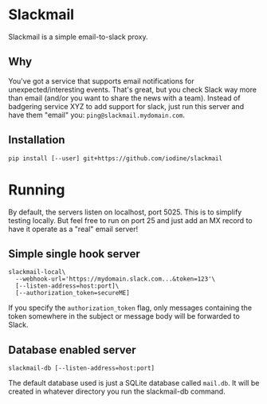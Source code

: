 # Slackmail

Slackmail is a simple email-to-slack proxy.

## Why

You've got a service that supports email notifications for unexpected/interesting
events.  That's great, but you check Slack way more than email (and/or you want to
share the news with a team).  Instead of badgering service XYZ to add support for
slack, just run this server and have them "email" you: `ping@slackmail.mydomain.com`.

## Installation

```
pip install [--user] git+https://github.com/iodine/slackmail
```

# Running

By default, the servers listen on localhost, port 5025.  This is to simplify testing
locally.  But feel free to run on port 25 and just add an MX record to have it
operate as a "real" email server!

## Simple single hook server
```
slackmail-local\
  --webhook-url='https://mydomain.slack.com...&token=123'\
  [--listen-address=host:port]\
  [--authorization_token=secureME]
```

If you specify the `authorization_token` flag, only messages containing the token
somewhere in the subject or message body will be forwarded to Slack.

## Database enabled server
```
slackmail-db [--listen-address=host:port]
```

The default database used is just a SQLite database called `mail.db`.  It will
be created in whatever directory you run the slackmail-db command.
